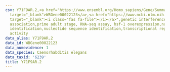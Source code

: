 ```yaml
---
csv: Y71F9AR.2,<a href="https://www.ensembl.org/Homo_sapiens/Gene/Summary?db=core;g=WBGene00022123"
  target="_blank">WBGene00022123</a>,<a href="https://www.ncbi.nlm.nih.gov/pubmed/30894454"
  target="_blank"><i class="fas fa-file"></i></a>",genetic interference,functional
  association,prime adult stage, RNA-seq assay, hsf-1 overexpression,nucleotide sequence
  identification,nucleotide sequence identification,transcriptional regulation,up-regulates
  activity
data_alias: Y71F9AR.2
data_id: WBGene00022123
data_numevidence: 1
data_species: Caenorhabditis elegans
data_taxid: '6239'
title: Y71F9AR.2
---
```

